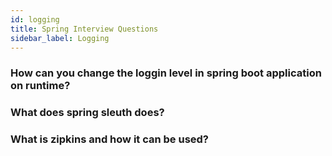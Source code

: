 ```yaml
---
id: logging
title: Spring Interview Questions
sidebar_label: Logging
---
```


### How can you change the loggin level in spring boot application on runtime?

### What does spring sleuth does?

### What is zipkins and how it can be used?




